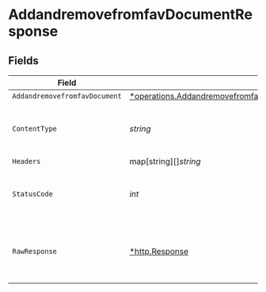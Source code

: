 # AddandremovefromfavDocumentResponse


## Fields

| Field                                                                                                                                                          | Type                                                                                                                                                           | Required                                                                                                                                                       | Description                                                                                                                                                    |
| -------------------------------------------------------------------------------------------------------------------------------------------------------------- | -------------------------------------------------------------------------------------------------------------------------------------------------------------- | -------------------------------------------------------------------------------------------------------------------------------------------------------------- | -------------------------------------------------------------------------------------------------------------------------------------------------------------- |
| `AddandremovefromfavDocument`                                                                                                                                  | [*operations.AddandremovefromfavDocumentAddandremovefromfavDocument](../../../pkg/models/operations/addandremovefromfavdocumentaddandremovefromfavdocument.md) | :heavy_minus_sign:                                                                                                                                             | OK                                                                                                                                                             |
| `ContentType`                                                                                                                                                  | *string*                                                                                                                                                       | :heavy_check_mark:                                                                                                                                             | HTTP response content type for this operation                                                                                                                  |
| `Headers`                                                                                                                                                      | map[string][]*string*                                                                                                                                          | :heavy_minus_sign:                                                                                                                                             | N/A                                                                                                                                                            |
| `StatusCode`                                                                                                                                                   | *int*                                                                                                                                                          | :heavy_check_mark:                                                                                                                                             | HTTP response status code for this operation                                                                                                                   |
| `RawResponse`                                                                                                                                                  | [*http.Response](https://pkg.go.dev/net/http#Response)                                                                                                         | :heavy_minus_sign:                                                                                                                                             | Raw HTTP response; suitable for custom response parsing                                                                                                        |